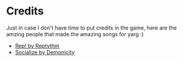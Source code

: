# Credits

Just in case I don't have time to put credits in the game, here are the amzing people that made the amazing songs for yarg :)

- [Rep! by Reptythm](https://www.newgrounds.com/audio/listen/1408549)
- [Socialize by Demonicity](https://www.newgrounds.com/audio/listen/1325948)
